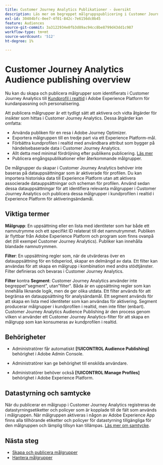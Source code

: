 ```yaml
---
title: Customer Journey Analytics Publikationer - översikt
description: Läs mer om begreppet målgruppspublicering i Customer Journey Analytics
exl-id: 30404bfc-0ee7-4f01-842c-7e6156dc0b45
feature: Audiences
source-git-commit: 3a3122934e0fb3d89ac94cc8be8799d43dd1c987
workflow-type: tm+mt
source-wordcount: '512'
ht-degree: 1%

---
```


# Customer Journey Analytics Audience publishing overview

Nu kan du skapa och publicera målgrupper som identifierats i Customer Journey Analytics till [Kundprofil i realtid](https://experienceleague.adobe.com/docs/experience-platform/profile/home.html?lang=en) i Adobe Experience Platform för kundanpassning och personalisering.

Att publicera målgrupper är ett tydligt sätt att aktivera och vidta åtgärder för insikter som hittas i Customer Journey Analytics. Dessa åtgärder kan omfatta:

* Använda publiken för en resa i Adobe Journey Optimizer.
* Exportera målgruppen till en tredje part via ett Experience Platform-mål.
* Förbättra kundprofilen i realtid med användbara attribut som bygger på händelsebaserade data i Customer Journey Analytics.
* Allt detta med minimal fördröjning efter publikens publicering. [Läs mer](https://experienceleague.adobe.com/docs/analytics-platform/using/cja-components/audiences/publish.html?lang=en#latency)
* Publicera engångspublikationer eller återkommande målgrupper.

De målgrupper du skapar i Customer Journey Analytics behöver inte baseras på datauppsättningar som är aktiverade för profilen. Du kan importera historiska data till Experience Platform utan att aktivera associerade datauppsättningar och scheman för profilen. Använd sedan dessa datauppsättningar för att identifiera relevanta målgrupper i Customer Journey Analytics och publicera dessa målgrupper i kundprofilen i realtid i Experience Platform för aktiveringsändamål.

## Viktiga termer

**Målgrupp**: En uppsättning eller en lista med identiteter som har både ett namnutrymme och ett specifikt ID relaterat till det namnutrymmet. Publiken är flyttbar från Adobe Experience Platform och program som finns ovanpå det (till exempel Customer Journey Analytics). Publiker kan innehålla blandade namnutrymmen.

**Filter**: En uppsättning regler som, när de utvärderas över en datauppsättning för en tidsperiod, skapar en delmängd av data. Ett filter kan användas för att skapa en målgrupp i kombination med andra stödtjänster. Filter definieras och bevaras i Customer Journey Analytics.

**Filter** kontra **Segment**: Customer Journey Analytics använder inte begreppet&quot;segment&quot;, utan&quot;filter&quot;. Båda är en uppsättning regler som kan innehålla liknande logik, men de ger olika utdata. Ett filter används för att begränsa en datauppsättning för analysändamål. Ett segment används för att skapa en lista med identiteter som kan användas för aktivering. Segment producerar målgrupper i kundprofilen i realtid, men inte filter (enbart). Customer Journey Analytics Audience Publishing är den process genom vilken vi använder ett Customer Journey Analytics-filter för att skapa en målgrupp som kan konsumeras av kundprofilen i realtid.

## Behörigheter

* Administratörer får automatiskt **[!UICONTROL Audience Publishing]** behörighet i Adobe Admin Console.

* Administratörer kan ge behörighet till enskilda användare.

* Administratörer behöver också **[!UICONTROL Manage Profiles]** behörighet i Adobe Experience Platform.

## Datastyrning och samtycke

När du publicerar en målgrupp i Customer Journey Analytics registreras de datastyrningsetiketter och policyer som är kopplade till de fält som används i målgruppen.  När målgruppen aktiveras i någon av Adobe Experience App finns alla tillhörande etiketter och policyer för datastyrning tillgängliga för den målgruppen och lämplig tillsyn kan tillämpas. [Läs mer om samtycke](https://experienceleague.adobe.com/docs/experience-platform/data-governance/policies/user-guide.html?lang=en#consent-policy).

## Nästa steg

* [Skapa och publicera målgrupper](/help/components/audiences/publish.md)
* [Hantera målgrupper](/help/components/audiences/manage.md)
